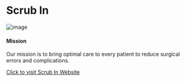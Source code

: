 # Scrub In

![image](https://www.gbmc.org/photos/thoracic-surgeons-everything-you-need-to-know-071619.jpg)

#### Mission
Our mission is to bring optimal care to every patient to reduce surgical errors and  complications.

[Click to visit Scrub In Website](https://www.scrubin.netlify.com)
